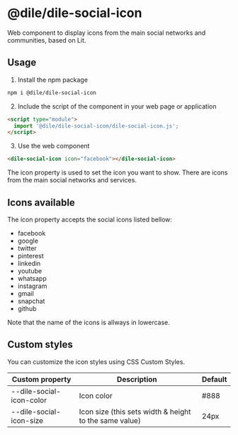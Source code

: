 # @dile/dile-social-icon

Web component to display icons from the main social networks and communities, based on Lit.

## Usage

1) Install the npm package

```bash
npm i @dile/dile-social-icon
```

2) Include the script of the component in your web page or application

```html
<script type="module">
  import '@dile/dile-social-icon/dile-social-icon.js';
</script>
```

3) Use the web component

```html
<dile-social-icon icon="facebook"></dile-social-icon>
```

The icon property is used to set the icon you want to show. There are icons from the main social networks and services. 

## Icons available

The icon property accepts the social icons listed bellow:

- facebook
- google
- twitter
- pinterest
- linkedin
- youtube
- whatsapp
- instagram
- gmail
- snapchat
- github

Note that the name of the icons is allways in lowercase.

## Custom styles

You can customize the icon styles using CSS Custom Styles.

Custom property | Description | Default
----------------|-------------|---------
--dile-social-icon-color | Icon color | #888
--dile-social-icon-size | Icon size (this sets width & height to the same value) | 24px